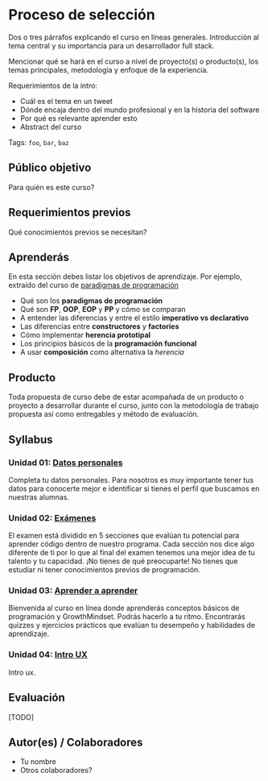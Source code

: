 # Proceso de selección

Dos o tres párrafos explicando el curso en líneas generales. Introducción al
tema central y su importancia para un desarrollador full stack.

Mencionar qué se hará en el curso a nivel de proyecto(s) o producto(s), los
temas principales, metodología y enfoque de la experiencia.

Requerimientos de la intro:

* Cuál es el tema en un tweet
* Dónde encaja dentro del mundo profesional y en la historia del software
* Por qué es relevante aprender esto
* Abstract del curso

Tags: `foo`, `bar`, `baz`

## Público objetivo

Para quién es este curso?

## Requerimientos previos

Qué conocimientos previos se necesitan?

## Aprenderás

En esta sección debes listar los objetivos de aprendizaje. Por ejemplo,
extraído del curso de [paradigmas de programación](https://github.com/Laboratoria/curricula-js/tree/master/topics/paradigms)

* Qué son los **paradigmas de programación**
* Qué son **FP**, **OOP**, **EOP** y **PP** y cómo se comparan
* A entender las diferencias y entre el estilo **imperativo vs declarativo**
* Las diferencias entre **constructores** y **factories**
* Cómo implementar **herencia prototipal**
* Los principios básicos de la **programación funcional**
* A usar **composición** como alternativa la _herencia_

## Producto

Toda propuesta de curso debe de estar acompañada de un producto o proyecto a
desarrollar durante el curso, junto con la metodología de trabajo propuesta
así como entregables y método de evaluación.

## Syllabus

### Unidad 01: [Datos personales](01-baseline)

Completa tu datos personales. Para nosotros es muy importante tener tus datos
para conocerte mejor e identificar si tienes el perfil que buscamos en nuestras
alumnas.

### Unidad 02: [Exámenes](02-tests)

El examen está dividido en 5 secciones que evalúan tu potencial para aprender
código dentro de nuestro programa. Cada sección nos dice algo diferente de ti
por lo que al final del examen tenemos una mejor idea de tu talento y tu
capacidad. ¡No tienes de qué preocuparte! No tienes que estudiar ni tener
conocimientos previos de programación.

### Unidad 03: [Aprender a aprender](03-learn-to-learn)

Bienvenida al curso en línea donde aprenderás conceptos básicos de programación
y GrowthMindset. Podrás hacerlo a tu ritmo. Encontrarás quizzes y ejercicios
prácticos que evalúan tu desempeño y habilidades de aprendizaje.

### Unidad 04: [Intro UX](04-intro-ux)

Intro ux.

## Evaluación

[TODO]

## Autor(es) / Colaboradores

* Tu nombre
* Otros colaboradores?
